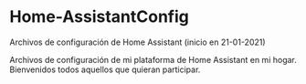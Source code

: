 # Home-AssistantConfig
Archivos de configuración de Home Assistant (inicio en 21-01-2021)

Archivos de configuración de mi plataforma de Home Assistant en mi hogar.
Bienvenidos todos aquellos que quieran participar.
